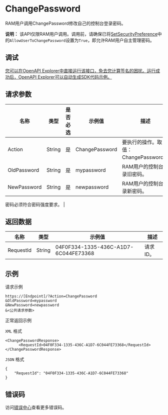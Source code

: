# ChangePassword

RAM用户调用ChangePassword修改自己的控制台登录密码。

**说明：** 该API仅限RAM用户调用。调用前，请确保已将[SetSecurityPreference](~~43765~~)中的`AllowUserToChangePassword`设置为`True`，即允许RAM用户自主管理密码。

## 调试

[您可以在OpenAPI Explorer中直接运行该接口，免去您计算签名的困扰。运行成功后，OpenAPI Explorer可以自动生成SDK代码示例。](https://api.aliyun.com/#product=Ims&api=ChangePassword&type=RPC&version=2019-08-15)

## 请求参数

|名称|类型|是否必选|示例值|描述|
|--|--|----|---|--|
|Action|String|是|ChangePassword|要执行的操作。取值：ChangePassword。 |
|OldPassword|String|是|mypassword|RAM用户的控制台登录旧密码。 |
|NewPassword|String|是|newpassword|RAM用户的控制台登录新密码。

 密码必须符合密码强度要求。 |

## 返回数据

|名称|类型|示例值|描述|
|--|--|---|--|
|RequestId|String|04F0F334-1335-436C-A1D7-6C044FE73368|请求ID。 |

## 示例

请求示例

```
https://[Endpoint]/?Action=ChangePassword
&OldPassword=mypassword
&NewPassword=newpassword
&<公共请求参数>
```

正常返回示例

`XML` 格式

```
<ChangePasswordResponse>
	  <RequestId>04F0F334-1335-436C-A1D7-6C044FE73368</RequestId>
</ChangePasswordResponse>
```

`JSON` 格式

```
{
    "RequestId": "04F0F334-1335-436C-A1D7-6C044FE73368"
}
```

## 错误码

访问[错误中心](https://error-center.alibabacloud.com/status/product/Ims)查看更多错误码。

